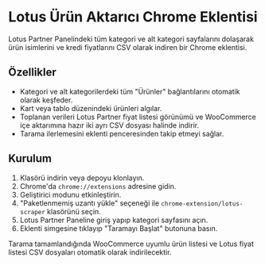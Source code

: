 # Lotus Ürün Aktarıcı Chrome Eklentisi

Lotus Partner Panelindeki tüm kategori ve alt kategori sayfalarını dolaşarak ürün isimlerini ve kredi fiyatlarını CSV olarak indiren bir Chrome eklentisi.

## Özellikler

- Kategori ve alt kategorilerdeki tüm "Ürünler" bağlantılarını otomatik olarak keşfeder.
- Kart veya tablo düzenindeki ürünleri algılar.
- Toplanan verileri Lotus Partner fiyat listesi görünümü ve WooCommerce içe aktarımına hazır iki ayrı CSV dosyası halinde indirir.
- Tarama ilerlemesini eklenti penceresinden takip etmeyi sağlar.

## Kurulum

1. Klasörü indirin veya depoyu klonlayın.
2. Chrome'da `chrome://extensions` adresine gidin.
3. Geliştirici modunu etkinleştirin.
4. "Paketlenmemiş uzantı yükle" seçeneği ile `chrome-extension/lotus-scraper` klasörünü seçin.
5. Lotus Partner Paneline giriş yapıp kategori sayfasını açın.
6. Eklenti simgesine tıklayıp "Taramayı Başlat" butonuna basın.

Tarama tamamlandığında WooCommerce uyumlu ürün listesi ve Lotus fiyat listesi CSV dosyaları otomatik olarak indirilecektir.
